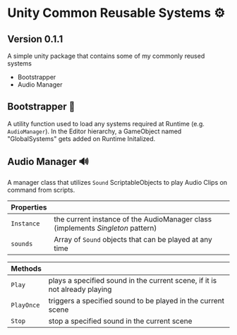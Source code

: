 # Unity Common Reusable Systems ⚙️

## Version 0.1.1

A simple unity package that contains some of my commonly reused systems

- Bootstrapper
- Audio Manager

## Bootstrapper 🧰

A utility function used to load any systems required at Runtime (e.g. `AudioManager`). In the Editor hierarchy, a GameObject named "GlobalSystems" gets added on Runtime Initalized.

## Audio Manager 🔊

A manager class that utilizes `Sound` ScriptableObjects to play Audio Clips on command from scripts.

| **Properties** |                                                                                 |
| -------------- | ------------------------------------------------------------------------------- |
| `Instance`     | the current instance of the AudioManager class (implements _Singleton_ pattern) |
| `sounds`       | Array of `Sound` objects that can be played at any time                         |

| **Methods** |                                                                            |
| ----------- | -------------------------------------------------------------------------- |
| `Play`      | plays a specified sound in the current scene, if it is not already playing |
| `PlayOnce`  | triggers a specified sound to be played in the current scene               |
| `Stop`      | stop a specified sound in the current scene                                |
